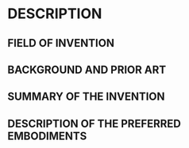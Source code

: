 # DESCRIPTION

## FIELD OF INVENTION

## BACKGROUND AND PRIOR ART

## SUMMARY OF THE INVENTION

## DESCRIPTION OF THE PREFERRED EMBODIMENTS

